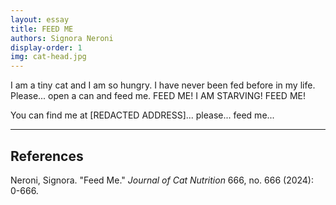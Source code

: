 ```yaml
---
layout: essay
title: FEED ME
authors: Signora Neroni
display-order: 1
img: cat-head.jpg
---
```


I am a tiny cat and I am so hungry. I have never been fed before in my life. Please... open a can and feed me. FEED ME! I AM STARVING! FEED ME!

You can find me at [REDACTED ADDRESS]... please... feed me...

---

## References

Neroni, Signora. "Feed Me." <i>Journal of Cat Nutrition</i> 666, no. 666 (2024): 0-666.